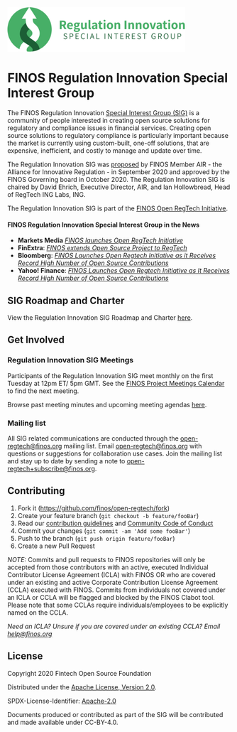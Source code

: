 
<img src="https://github.com/finos/branding/blob/master/sig-logos/regulation-innovation-sig/Horizontal/2020_REGSIG_Logo_Horizontal.svg" width="400">

# FINOS Regulation Innovation Special Interest Group

The FINOS Regulation Innovation [Special Interest Group (SIG)](https://github.com/finos/community/tree/master/governance#special-interest-groups) is a community of people interested in creating open source solutions for regulatory and compliance issues in financial services. Creating open source solutions to regulatory compliance is particularly important because the market is currently using custom-built, one-off solutions, that are expensive, inefficient, and costly to manage and update over time.

The Regulation Innovation SIG was [proposed](https://github.com/finos/community/issues/66) by FINOS Member AIR - the Alliance for Innovative Regulation - in September 2020 and approved by the FINOS Governing board in October 2020. The Regulation Innovation SIG is chaired by David Ehrich, Executive Director, AIR, and Ian Hollowbread, Head of RegTech ING Labs, ING.

The Regulation Innovation SIG is part of the [FINOS Open RegTech Initiative](https://www.finos.org/open-regtech).

#### FINOS Regulation Innovation Special Interest Group in the News
- **Markets Media** *[FINOS launches Open RegTech Initiative](https://www.marketsmedia.com/finos-launches-open-regtech-initiative/)*
- **FinExtra**: *[FINOS extends Open Source Project to RegTech](https://www.finextra.com/pressarticle/84971/finos-extends-open-source-project-to-regtech?utm_medium=rssfinextra&utm_source=finextrafeed)*
- **Bloomberg**: *[FINOS Launches Open Regtech Initiative as it Receives Record High Number of Open Source Contributions](https://www.bloomberg.com/press-releases/2020-11-13/finos-launches-open-regtech-initiative-as-it-receives-record-high-number-of-open-source-contributions)*
- **Yahoo! Finance**: *[FINOS Launches Open Regtech Initiative as It Receives Record High Number of Open Source Contributions](https://finance.yahoo.com/news/finos-launches-open-regtech-initiative-050000867.html)*

## SIG Roadmap and Charter

View the Regulation Innovation SIG Roadmap and Charter [here](https://github.com/finos/open-regtech/blob/master/Regulation%20Innovation%20SIG%20proposal.pdf).

## Get Involved

### Regulation Innovation SIG Meetings
Participants of the Regulation Innovation SIG meet monthly on the first Tuesday at 12pm ET/ 5pm GMT. See the [FINOS Project Meetings Calendar](https://calendar.google.com/calendar/u/0/embed?src=finos.org_fac8mo1rfc6ehscg0d80fi8jig@group.calendar.google.com&ctz=America/New_York) to find the next meeting.

Browse past meeting minutes and upcoming meeting agendas [here](https://github.com/finos/open-regtech/issues?q=label%3Ameeting+).

### Mailing list
All SIG related communications are conducted through the open-regtech@finos.org mailing list. Email open-regtech@finos.org with questions or suggestions for collaboration use cases. 
Join the mailing list and stay up to date by sending a note to open-regtech+subscribe@finos.org.

## Contributing

1. Fork it (<https://github.com/finos/open-regtech/fork>)
2. Create your feature branch (`git checkout -b feature/fooBar`)
3. Read our [contribution guidelines](.github/CONTRIBUTING.md) and [Community Code of Conduct](https://www.finos.org/code-of-conduct)
4. Commit your changes (`git commit -am 'Add some fooBar'`)
5. Push to the branch (`git push origin feature/fooBar`)
6. Create a new Pull Request

_NOTE:_ Commits and pull requests to FINOS repositories will only be accepted from those contributors with an active, executed Individual Contributor License Agreement (ICLA) with FINOS OR who are covered under an existing and active Corporate Contribution License Agreement (CCLA) executed with FINOS. Commits from individuals not covered under an ICLA or CCLA will be flagged and blocked by the FINOS Clabot tool. Please note that some CCLAs require individuals/employees to be explicitly named on the CCLA.

*Need an ICLA? Unsure if you are covered under an existing CCLA? Email [help@finos.org](mailto:help@finos.org)*


## License

Copyright 2020 Fintech Open Source Foundation

Distributed under the [Apache License, Version 2.0](http://www.apache.org/licenses/LICENSE-2.0).

SPDX-License-Identifier: [Apache-2.0](https://spdx.org/licenses/Apache-2.0)

Documents produced or contributed as part of the SIG will be contributed and made available under CC-BY-4.0.
